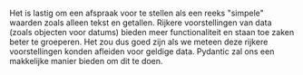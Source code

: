 Het is lastig om een afspraak voor te stellen als een reeks "simpele" waarden zoals alleen tekst en getallen.
Rijkere voorstellingen van data (zoals objecten voor datums) bieden meer functionaliteit en staan toe zaken beter te groeperen.
Het zou dus goed zijn als we meteen deze rijkere voorstellingen konden afleiden voor geldige data.
Pydantic zal ons een makkelijke manier bieden om dit te doen.
